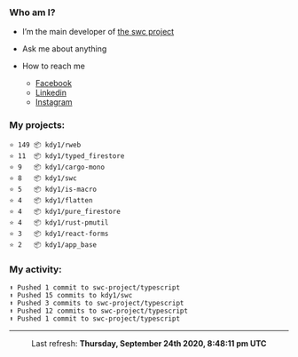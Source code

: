 ### Who am I?

- I’m the main developer of [the swc project](https://github.com/swc-project/swc)

- Ask me about anything

- How to reach me
  - [Facebook](https://www.facebook.com/profile.php?id=100024888122318)
  - [Linkedin](https://www.linkedin.com/in/kdy1/)
  - [Instagram](https://www.instagram.com/kdy1123/)

### My projects:

```
⭐️ 149 📦 kdy1/rweb
⭐️ 11  📦 kdy1/typed_firestore
⭐️ 9   📦 kdy1/cargo-mono
⭐️ 8   📦 kdy1/swc
⭐️ 5   📦 kdy1/is-macro
⭐️ 4   📦 kdy1/flatten
⭐️ 4   📦 kdy1/pure_firestore
⭐️ 4   📦 kdy1/rust-pmutil
⭐️ 3   📦 kdy1/react-forms
⭐️ 2   📦 kdy1/app_base
```

### My activity:

```
⬆️ Pushed 1 commit to swc-project/typescript
⬆️ Pushed 15 commits to kdy1/swc
⬆️ Pushed 3 commits to swc-project/typescript
⬆️ Pushed 12 commits to swc-project/typescript
⬆️ Pushed 1 commit to swc-project/typescript
```

------------
<p align="center">Last refresh: <b>Thursday, September 24th 2020, 8:48:11 pm UTC</b></p>